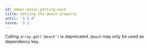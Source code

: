 ```yaml
---
id: ember-metal.getting-each
title: Getting the @each property
until: '3.5.0'
since: '3.1'
---
```


Calling `array.get('@each')` is deprecated. `@each` may only be used as dependency key.
